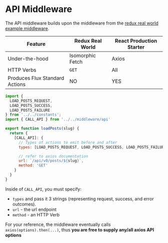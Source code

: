 # API Middleware

The API middleware builds upon the middleware from the [redux real world example middleware](https://github.com/reactjs/redux/blob/ad33fa7314e5db852a306d9475be5cfe22bde180/examples/real-world/middleware/api.js).

| Feature                        | Redux Real World | React Production Starter |
|--------------------------------|------------------|--------------------------|
| Under-the-hood                 | Isomorphic Fetch | Axios                    |
| HTTP Verbs                     | `GET`            | All                      |
| Produces Flux Standard Actions | NO               | YES                      |

```javascript
import {
  LOAD_POSTS_REQUEST,
  LOAD_POSTS_SUCCESS,
  LOAD_POSTS_FAILURE
} from '../../constants';
import { CALL_API } from '../../middleware/api'

export function loadPosts(slug) {
  return {
    [CALL_API]: {
      // Types of actions to emit before and after
      types: [LOAD_POSTS_REQUEST, LOAD_POSTS_SUCCESS, LOAD_POSTS_FAILURE],

      // refer to axios documentation
      url: `/api/v0/posts/${slug}`,
      method: 'GET'
    }
  }
}
```

Inside of `CALL_API`, you must specify:
 - `types` and pass it 3 strings (representing request, success, and error outcomes).
 - `url` - the url endpoint
 - `method` - an HTTP Verb

For your reference, the middleware eventually calls `axios(options).then(...)`, thus **you are free to supply any/all axios API options**
